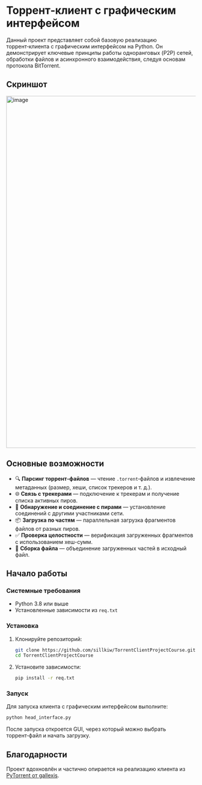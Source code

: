 # Торрент‑клиент с графическим интерфейсом

Данный проект представляет собой базовую реализацию торрент‑клиента с графическим интерфейсом на Python. Он демонстрирует ключевые принципы работы одноранговых (P2P) сетей, обработки файлов и асинхронного взаимодействия, следуя основам протокола BitTorrent.

## Скриншот


<img width="1431" height="935" alt="image" src="https://github.com/user-attachments/assets/f74778a5-80c9-4470-a5ae-c743ca16ffdb" />

## Основные возможности

- 🔍 **Парсинг торрент‑файлов** — чтение `.torrent`‑файлов и извлечение метаданных (размер, хеши, список трекеров и т. д.).
- 🌐 **Связь с трекерами** — подключение к трекерам и получение списка активных пиров.
- 🤝 **Обнаружение и соединение с пирами** — установление соединений с другими участниками сети.
- 📦 **Загрузка по частям** — параллельная загрузка фрагментов файлов от разных пиров.
- ✅ **Проверка целостности** — верификация загруженных фрагментов с использованием хеш-сумм.
- 🧩 **Сборка файла** — объединение загруженных частей в исходный файл.

## Начало работы

### Системные требования

- Python 3.8 или выше  
- Установленные зависимости из `req.txt`

### Установка

1. Клонируйте репозиторий:
   ```bash
   git clone https://github.com/sillkiw/TorrentClientProjectCourse.git
   cd TorrentClientProjectCourse
   ```

2. Установите зависимости:
   ```bash
   pip install -r req.txt
   ```

### Запуск

Для запуска клиента с графическим интерфейсом выполните:
```bash
python head_interface.py
```

После запуска откроется GUI, через который можно выбрать торрент‑файл и начать загрузку.

## Благодарности

Проект вдохновлён и частично опирается на реализацию клиента из [PyTorrent от gallexis](https://github.com/gallexis/PyTorrent). 
